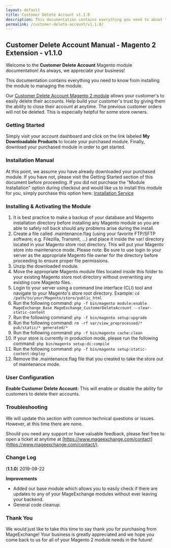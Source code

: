 ```yaml
---
layout: default
title: Customer Delete Account v1.1.0
description: This documentation contains everything you need to about the Magento 2 Customer Delete Account module from installing & managing this extension.
permalink: /customer-delete-account/v1.1.0/
---
```


## Customer Delete Account Manual - Magento 2 Extension - v1.1.0
Welcome to the **Customer Delete Account** Magento module documentation! As always, we appreciate your business!

This documentation contains everything you need to know from installing the module to managing the module.

Our [Customer Delete Account Magento 2 module](https://www.mageexchange.com/customer-delete-account-magento-2) allows your customer's to easily delete their accounts. Help build your customer's trust by giving them the ability to close their account at anytime. The previous customer orders will not be deleted. This is especially helpful for some store owners.


### Getting Started
Simply visit your account dashboard and click on the link labeled **My Downloadable Products** to locate your purchased module. Finally, download your purchased module in order to get started.


### Installation Manual
At this point, we assume you have already downloaded your purchased module. If you have not, please visit the Getting Started section of this document before proceeding. If you did not purchase the "Module Installation" option during checkout and would like us to install this module for you, simply purchase this option here: [Installation Service](https://www.mageexchange.com/module-installation-service-magento-2)


### Installing & Activating the Module
1. It is best practice to make a backup of your database and Magento installation directory before installing any Magento module so you are able to safely roll back should any problems arise during the install.
2. Create a file called .maintenance.flag (using your favorite FTP/SFTP software; e.g. Filezilla, Transmit, ...) and place it inside the var/ directory located in your Magento store root directory. This will put your Magento store into maintenance mode. Please note: Be sure to use login to your server as the appropriate Magento file owner for the directory before proceeding to ensure proper file permissions.
3. Unzip the downloaded module.
4. Move the appropriate Magento module files located inside this folder to your existing Magento store root directory without overwriting any existing core Magento files.
5. Login to your server using a command line interface (CLI) tool and navigate to your Magento's store root directory. Example: ```cd /path/to/your/Magento/store/public_html```
6. Run the following command: ```php -f bin/magento module:enable MageExchange_Base MageExchange_CustomerDeleteAccount --clear-static-content```
7. Run the following command:
```php -f bin/magento setup:upgrade```
8. Run the following command: ```rm -rf var/view_preprocessed/* pub/static/* generated/*```
9. Run the following command: ```php -f bin/magento cache:clean```
10. If your store is currently in production mode, please run the following command: ```php bin/magento setup:di:compile```
11. Run the following command: ```php -f bin/magento setup:static-content:deploy```
12. Remove the .maintenance.flag file that you created to take the store out of maintenance mode.


### User Configuration
**Enable Customer Delete Account:** This will enable or disable the ability for customers to delete their accounts.


### Troubleshooting
We will update this section with common technical questions or issues. However, at this time there are none.

Should you need any support or have valuable feedback, please feel free to open a ticket at anytime at [https://www.mageexchange.com/contact](https://www.mageexchange.com/contact/).    
   
   
### Change Log
(**1.1.0**) 2019-09-22    
    
**Improvements**   
- Added our base module which allows you to easily check if there are updates to any of your MageExchange modules without ever leaving your backend.    
- General code cleanup.    
    
    
### Thank You
We would just like to take this time to say thank you for purchasing from MageExchange! Your business is greatly appreciated and we hope you come back to us for all of your Magento 2 module needs in the future!
